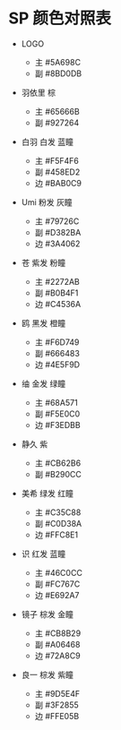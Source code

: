 # SP 颜色对照表

- LOGO
  - 主 #5A698C
  - 副 #8BD0DB

- 羽依里 棕
  - 主 #65666B
  - 副 #927264

- 白羽 白发 蓝瞳
  - 主 #F5F4F6
  - 副 #458ED2
  - 边 #BAB0C9

- Umi 粉发 灰瞳
  - 主 #79726C
  - 副 #D382BA
  - 边 #3A4062

- 苍 紫发 粉瞳
  - 主 #2272AB
  - 副 #B0B4F1
  - 边 #C4536A

- 鸥 黑发 橙瞳
  - 主 #F6D749
  - 副 #666483
  - 边 #4E5F9D

- 䌷 金发 绿瞳
  - 主 #68A571
  - 副 #F5E0C0
  - 边 #F3EDBB

- 静久 紫
  - 主 #CB62B6
  - 副 #B290CC

- 美希 绿发 红瞳
  - 主 #C35C88
  - 副 #C0D38A
  - 边 #FFC8E1

- 识 红发 蓝瞳
  - 主 #46C0CC
  - 副 #FC767C
  - 边 #E692A7

- 镜子 棕发 金瞳
  - 主 #CB8B29
  - 副 #A06468
  - 边 #72A8C9

- 良一 棕发 紫瞳
  - 主 #9D5E4F
  - 副 #3F2855
  - 边 #FFE05B
